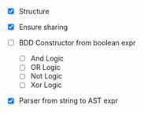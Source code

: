 - [x] Structure
- [x] Ensure sharing
- [ ] BDD Constructor from boolean expr
	- [ ] And Logic
	- [ ] OR Logic
	- [ ] Not Logic
	- [ ] Xor Logic
- [x] Parser from string to AST expr


